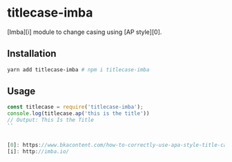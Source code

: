 # titlecase-imba

[Imba][i] module to change casing using [AP style][0].

## Installation

```bash
yarn add titlecase-imba # npm i titlecase-imba
```

## Usage

```js
const titlecase = require('titlecase-imba');
console.log(titlecase.ap('this is the title'))
// Output: This Is the Title
``


[0]: https://www.bkacontent.com/how-to-correctly-use-apa-style-title-case/
[i]: http://imba.io/